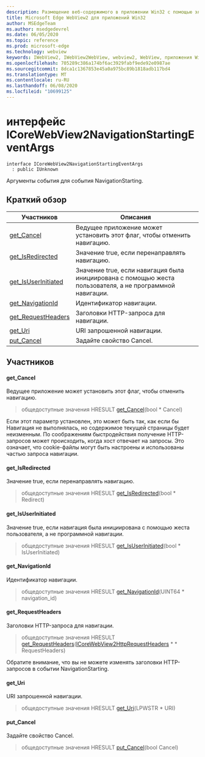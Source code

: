 ```yaml
---
description: Размещение веб-содержимого в приложении Win32 с помощью элемента управления Microsoft Edge WebView2
title: Microsoft Edge WebView2 для приложений Win32
author: MSEdgeTeam
ms.author: msedgedevrel
ms.date: 06/05/2020
ms.topic: reference
ms.prod: microsoft-edge
ms.technology: webview
keywords: IWebView2, IWebView2WebView, webview2, WebView, приложения Win32, Win32, EDGE, ICoreWebView2, ICoreWebView2Controller, элемент управления "веб-браузер", HTML Edge
ms.openlocfilehash: 705289c386a174bf6ac3929fabf9ede92e0987ae
ms.sourcegitcommit: 8dca1c1367853e45a0a975bc89b1818adb117bd4
ms.translationtype: MT
ms.contentlocale: ru-RU
ms.lasthandoff: 06/08/2020
ms.locfileid: "10699125"
---
```

# интерфейс ICoreWebView2NavigationStartingEventArgs 

```
interface ICoreWebView2NavigationStartingEventArgs
  : public IUnknown
```

Аргументы события для события NavigationStarting.

## Краткий обзор

 Участников                        | Описания
--------------------------------|---------------------------------------------
[get_Cancel](#get_cancel) | Ведущее приложение может установить этот флаг, чтобы отменить навигацию.
[get_IsRedirected](#get_isredirected) | Значение true, если перенаправлять навигацию.
[get_IsUserInitiated](#get_isuserinitiated) | Значение true, если навигация была инициирована с помощью жеста пользователя, а не программной навигации.
[get_NavigationId](#get_navigationid) | Идентификатор навигации.
[get_RequestHeaders](#get_requestheaders) | Заголовки HTTP-запроса для навигации.
[get_Uri](#get_uri) | URI запрошенной навигации.
[put_Cancel](#put_cancel) | Задайте свойство Cancel.

## Участников

#### get_Cancel 

Ведущее приложение может установить этот флаг, чтобы отменить навигацию.

> общедоступные значения HRESULT [get_Cancel](#get_cancel)(bool * Cancel)

Если этот параметр установлен, это может быть так, как если бы Навигация не выполнялась, но содержимое текущей страницы будет неизменным. По соображениям быстродействия получение HTTP-запросов может происходить, когда хост отвечает на запросы. Это означает, что cookie-файлы могут быть настроены и использованы частью запроса навигации.

#### get_IsRedirected 

Значение true, если перенаправлять навигацию.

> общедоступные значения HRESULT [get_IsRedirected](#get_isredirected)(bool * Redirect)

#### get_IsUserInitiated 

Значение true, если навигация была инициирована с помощью жеста пользователя, а не программной навигации.

> общедоступные значения HRESULT [get_IsUserInitiated](#get_isuserinitiated)(bool * IsUserInitiated)

#### get_NavigationId 

Идентификатор навигации.

> общедоступные значения HRESULT [get_NavigationId](#get_navigationid)(UINT64 * navigation_id)

#### get_RequestHeaders 

Заголовки HTTP-запроса для навигации.

> общедоступные значения HRESULT [get_RequestHeaders](#get_requestheaders)([ICoreWebView2HttpRequestHeaders](icorewebview2httprequestheaders.md) * * RequestHeaders)

Обратите внимание, что вы не можете изменять заголовки HTTP-запросов в событии NavigationStarting.

#### get_Uri 

URI запрошенной навигации.

> общедоступные значения HRESULT [get_Uri](#get_uri)(LPWSTR * URI)

#### put_Cancel 

Задайте свойство Cancel.

> общедоступные значения HRESULT [put_Cancel](#put_cancel)(bool Cancel)

